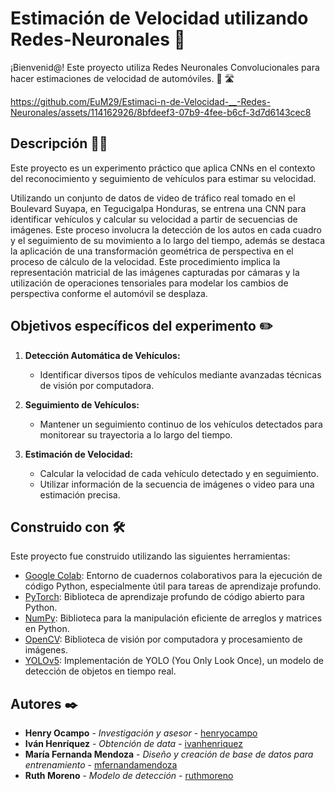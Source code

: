 # Estimación de Velocidad utilizando Redes-Neuronales 🚀

¡Bienvenid@! Este proyecto utiliza Redes Neuronales Convolucionales para hacer estimaciones de velocidad de automóviles. :car: :motorway:

https://github.com/EuM29/Estimaci-n-de-Velocidad-__-Redes-Neuronales/assets/114162926/8bfdeef3-07b9-4fee-b6cf-3d7d6143cec8



## Descripción  🚗💨
Este proyecto es un experimento práctico que aplica CNNs en el contexto del reconocimiento y seguimiento de vehículos para estimar su velocidad.

Utilizando un conjunto de datos de video de tráfico real tomado en el Boulevard Suyapa, en Tegucigalpa Honduras, se entrena una CNN para identificar vehículos y calcular su velocidad a partir de secuencias de imágenes. Este proceso involucra la detección de los autos en cada cuadro y el seguimiento de su movimiento a lo largo del tiempo, además se destaca la aplicación de una transformación geométrica de perspectiva en el proceso de cálculo de la velocidad. Este procedimiento implica la representación matricial de las imágenes capturadas por cámaras y la utilización de operaciones tensoriales para modelar los cambios de perspectiva conforme el automóvil se desplaza.

 ## Objetivos específicos del experimento :pencil2:

1. **Detección Automática de Vehículos:**
   - Identificar diversos tipos de vehículos mediante avanzadas técnicas de visión por computadora.

2. **Seguimiento de Vehículos:**
   - Mantener un seguimiento continuo de los vehículos detectados para monitorear su trayectoria a lo largo del tiempo.

3. **Estimación de Velocidad:**
   - Calcular la velocidad de cada vehículo detectado y en seguimiento.
   - Utilizar información de la secuencia de imágenes o video para una estimación precisa.
  
  
  ## Construido con 🛠️

Este proyecto fue construido utilizando las siguientes herramientas:

- [Google Colab](https://colab.research.google.com/): Entorno de cuadernos colaborativos para la ejecución de código Python, especialmente útil para tareas de aprendizaje profundo.
- [PyTorch](https://pytorch.org/): Biblioteca de aprendizaje profundo de código abierto para Python.
- [NumPy](https://numpy.org/): Biblioteca para la manipulación eficiente de arreglos y matrices en Python.
- [OpenCV](https://opencv.org/): Biblioteca de visión por computadora y procesamiento de imágenes.
- [YOLOv5](https://github.com/ultralytics/yolov5): Implementación de YOLO (You Only Look Once), un modelo de detección de objetos en tiempo real.


## Autores ✒️

* **Henry Ocampo** - *Investigación y asesor* - [henryocampo](#henry-ocampo)
* **Iván Henríquez** - *Obtención de data* - [ivanhenriquez](#ivan-henriquez)
* **María Fernanda Mendoza** - *Diseño y creación de base de datos para entrenamiento* - [mfernandamendoza](#maria-fernanda-mendoza)
* **Ruth Moreno** - *Modelo de detección* - [ruthmoreno](#ruth-moreno)


